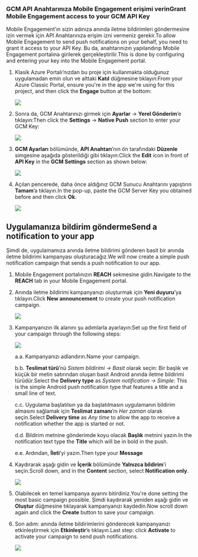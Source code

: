 ### <a name="grant-mobile-engagement-access-to-your-gcm-api-key"></a><span data-ttu-id="1c1b7-101">GCM API Anahtarınıza Mobile Engagement erişimi verin</span><span class="sxs-lookup"><span data-stu-id="1c1b7-101">Grant Mobile Engagement access to your GCM API Key</span></span>
<span data-ttu-id="1c1b7-102">Mobile Engagement’ın sizin adınıza anında iletme bildirimleri göndermesine izin vermek için API Anahtarınıza erişim izni vermeniz gerekir.</span><span class="sxs-lookup"><span data-stu-id="1c1b7-102">To allow Mobile Engagement to send push notifications on your behalf, you need to grant it access to your API Key.</span></span> <span data-ttu-id="1c1b7-103">Bu da, anahtarınızın yapılandırıp Mobile Engagement portalına girilerek gerçekleştirilir.</span><span class="sxs-lookup"><span data-stu-id="1c1b7-103">This is done by configuring and entering your key into the Mobile Engagement portal.</span></span>

1. <span data-ttu-id="1c1b7-104">Klasik Azure Portalı’nızdan bu proje için kullanmakta olduğunuz uygulamadan emin olun ve alttaki **Katıl** düğmesine tıklayın:</span><span class="sxs-lookup"><span data-stu-id="1c1b7-104">From your Azure Classic Portal, ensure you're in the app we're using for this project, and then click the **Engage** button at the bottom:</span></span>
   
    ![](./media/mobile-engagement-android-send-push/engage-button.png)
2. <span data-ttu-id="1c1b7-105">Sonra da, GCM Anahtarınızı girmek için **Ayarlar** -> **Yerel Gönderim**’e tıklayın:</span><span class="sxs-lookup"><span data-stu-id="1c1b7-105">Then click the **Settings** -> **Native Push** section to enter your GCM Key:</span></span>
   
    ![](./media/mobile-engagement-android-send-push/engagement-portal.png)
3. <span data-ttu-id="1c1b7-106">**GCM Ayarları** bölümünde, **API Anahtarı**’nın ön tarafındaki **Düzenle** simgesine aşağıda gösterildiği gibi tıklayın:</span><span class="sxs-lookup"><span data-stu-id="1c1b7-106">Click the **Edit** icon in front of **API Key** in the **GCM Settings** section as shown below:</span></span>
   
    ![](./media/mobile-engagement-android-send-push/native-push-settings.png)
4. <span data-ttu-id="1c1b7-107">Açılan pencerede, daha önce aldığınız GCM Sunucu Anahtarını yapıştırın **Tamam**’a tıklayın.</span><span class="sxs-lookup"><span data-stu-id="1c1b7-107">In the pop-up, paste the GCM Server Key you obtained before and then click **Ok**.</span></span>
   
    ![](./media/mobile-engagement-android-send-push/api-key.png)

## <span data-ttu-id="1c1b7-108"><a id="send"></a>Uygulamanıza bildirim gönderme</span><span class="sxs-lookup"><span data-stu-id="1c1b7-108"><a id="send"></a>Send a notification to your app</span></span>
<span data-ttu-id="1c1b7-109">Şimdi de, uygulamamıza anında iletme bildirimi gönderen basit bir anında iletme bildirimi kampanyası oluşturacağız.</span><span class="sxs-lookup"><span data-stu-id="1c1b7-109">We will now create a simple push notification campaign that sends a push notification to our app.</span></span>

1. <span data-ttu-id="1c1b7-110">Mobile Engagement portalınızın **REACH** sekmesine gidin.</span><span class="sxs-lookup"><span data-stu-id="1c1b7-110">Navigate to the **REACH** tab in your Mobile Engagement portal.</span></span>
2. <span data-ttu-id="1c1b7-111">Anında iletme bildirimi kampanyanızı oluşturmak için **Yeni duyuru**’ya tıklayın.</span><span class="sxs-lookup"><span data-stu-id="1c1b7-111">Click **New announcement** to create your push notification campaign.</span></span>
   
    ![](./media/mobile-engagement-android-send-push/new-announcement.png)
3. <span data-ttu-id="1c1b7-112">Kampanyanızın ilk alanını şu adımlarla ayarlayın:</span><span class="sxs-lookup"><span data-stu-id="1c1b7-112">Set up the first field of your campaign through the following steps:</span></span>
   
    ![](./media/mobile-engagement-android-send-push/campaign-first-params.png)
   
    <span data-ttu-id="1c1b7-113">a.</span><span class="sxs-lookup"><span data-stu-id="1c1b7-113">a.</span></span> <span data-ttu-id="1c1b7-114">Kampanyanızı adlandırın.</span><span class="sxs-lookup"><span data-stu-id="1c1b7-114">Name your campaign.</span></span>
   
    <span data-ttu-id="1c1b7-115">b.</span><span class="sxs-lookup"><span data-stu-id="1c1b7-115">b.</span></span> <span data-ttu-id="1c1b7-116">**Teslimat türü**’nü *Sistem bildirimi -> Basit* olarak seçin: Bir başlık ve küçük bir metin satırından oluşan basit Android anında iletme bildirimi türüdür.</span><span class="sxs-lookup"><span data-stu-id="1c1b7-116">Select the **Delivery type** as *System notification -> Simple*: This is the simple Android push notification type that features a title and a small line of text.</span></span>
   
    <span data-ttu-id="1c1b7-117">c.</span><span class="sxs-lookup"><span data-stu-id="1c1b7-117">c.</span></span> <span data-ttu-id="1c1b7-118">Uygulama başlatılsın ya da başlatılmasın uygulamanın bildirim almasını sağlamak için **Teslimat zamanı**’nı *Her zaman* olarak seçin.</span><span class="sxs-lookup"><span data-stu-id="1c1b7-118">Select **Delivery time** as *Any time* to allow the app to receive a notification whether the app is started or not.</span></span>
   
    <span data-ttu-id="1c1b7-119">d.</span><span class="sxs-lookup"><span data-stu-id="1c1b7-119">d.</span></span> <span data-ttu-id="1c1b7-120">Bildirim metnine gönderimde koyu olacak **Başlık** metnini yazın.</span><span class="sxs-lookup"><span data-stu-id="1c1b7-120">In the notification text type the **Title** which will be in bold in the push.</span></span>
   
    <span data-ttu-id="1c1b7-121">e.</span><span class="sxs-lookup"><span data-stu-id="1c1b7-121">e.</span></span> <span data-ttu-id="1c1b7-122">Ardından, **İleti**’yi yazın.</span><span class="sxs-lookup"><span data-stu-id="1c1b7-122">Then type your **Message**</span></span>
4. <span data-ttu-id="1c1b7-123">Kaydırarak aşağı gidin ve **İçerik** bölümünde **Yalnızca bildirim**’i seçin.</span><span class="sxs-lookup"><span data-stu-id="1c1b7-123">Scroll down, and in the **Content** section, select **Notification only**.</span></span>
   
    ![](./media/mobile-engagement-android-send-push/campaign-content.png)
5. <span data-ttu-id="1c1b7-124">Olabilecek en temel kampanya ayarını bitirdiniz.</span><span class="sxs-lookup"><span data-stu-id="1c1b7-124">You're done setting the most basic campaign possible.</span></span> <span data-ttu-id="1c1b7-125">Şimdi kaydırarak yeniden aşağı gidin ve **Oluştur** düğmesine tıklayarak kampanyanızı kaydedin.</span><span class="sxs-lookup"><span data-stu-id="1c1b7-125">Now scroll down again and click the **Create** button to save your campaign.</span></span>
6. <span data-ttu-id="1c1b7-126">Son adım: anında iletme bildirimlerini gönderecek kampanyanızı etkinleştirmek için **Etkinleştir**’e tıklayın.</span><span class="sxs-lookup"><span data-stu-id="1c1b7-126">Last step: click **Activate** to activate your campaign to send push notifications.</span></span>
   
    ![](./media/mobile-engagement-android-send-push/campaign-activate.png)

